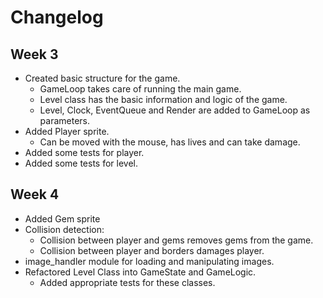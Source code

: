 # Changelog

## Week 3

- Created basic structure for the game.
    - GameLoop takes care of running the main game.
    - Level class has the basic information and logic of the game.
    - Level, Clock, EventQueue and Render are added to GameLoop as parameters.
- Added Player sprite.
    - Can be moved with the mouse, has lives and can take damage.
- Added some tests for player.
- Added some tests for level.

## Week 4

- Added Gem sprite
- Collision detection:
    - Collision between player and gems removes gems from the game.
    - Collision between player and borders damages player.
- image_handler module for loading and manipulating images.
- Refactored Level Class into GameState and GameLogic.
    - Added appropriate tests for these classes.